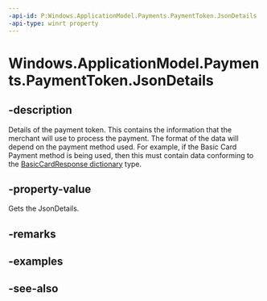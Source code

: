 ```yaml
---
-api-id: P:Windows.ApplicationModel.Payments.PaymentToken.JsonDetails
-api-type: winrt property
---
```


<!-- Property syntax
public string JsonDetails { get; }
-->

# Windows.ApplicationModel.Payments.PaymentToken.JsonDetails

## -description
Details of the payment token. This contains the information that the merchant will use to process the payment. The format of the data will depend on the payment method used. For example, if the Basic Card Payment method is being used, then this must contain data conforming to the [BasicCardResponse dictionary](https://www.w3.org/TR/payment-method-basic-card/#basiccardresponse) type.

## -property-value
Gets the JsonDetails.

## -remarks

## -examples

## -see-also